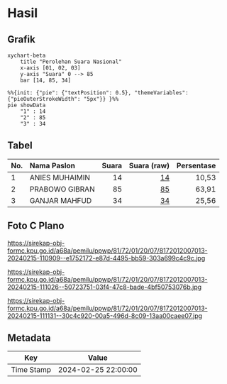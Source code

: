 # Hasil

## Grafik

```mermaid
xychart-beta
    title "Perolehan Suara Nasional"
    x-axis [01, 02, 03]
    y-axis "Suara" 0 --> 85
    bar [14, 85, 34]
```

```mermaid
%%{init: {"pie": {"textPosition": 0.5}, "themeVariables": {"pieOuterStrokeWidth": "5px"}} }%%
pie showData
    "1" : 14
    "2" : 85
    "3" : 34
```

## Tabel

| No. | Nama Paslon    | Suara | Suara (raw) | Persentase |
|:--- |:-------------- | -----:| -----------:| ----------:|
| 1   | ANIES MUHAIMIN | 14    | [14][p-1]   | 10,53      |
| 2   | PRABOWO GIBRAN | 85    | [85][p-2]   | 63,91      |
| 3   | GANJAR MAHFUD  | 34    | [34][p-3]   | 25,56      |


[p-1]: https://github.com/gigit-pemilu/pemilu-2024/blob/main/pilpres/hitung-suara/sub/81-maluku/sub/72-kota-tual/sub/01-pulau-dullah-utara/sub/2007-ohoitel/sub/013-tps/sub/paslon-1.txt
[p-2]: https://github.com/gigit-pemilu/pemilu-2024/blob/main/pilpres/hitung-suara/sub/81-maluku/sub/72-kota-tual/sub/01-pulau-dullah-utara/sub/2007-ohoitel/sub/013-tps/sub/paslon-2.txt
[p-3]: https://github.com/gigit-pemilu/pemilu-2024/blob/main/pilpres/hitung-suara/sub/81-maluku/sub/72-kota-tual/sub/01-pulau-dullah-utara/sub/2007-ohoitel/sub/013-tps/sub/paslon-3.txt

## Foto C Plano

https://sirekap-obj-formc.kpu.go.id/a68a/pemilu/ppwp/81/72/01/20/07/8172012007013-20240215-110909--e1752172-e87d-4495-bb59-303a699c4c9c.jpg

https://sirekap-obj-formc.kpu.go.id/a68a/pemilu/ppwp/81/72/01/20/07/8172012007013-20240215-111026--50723751-03f4-47c8-bade-4bf50753076b.jpg

https://sirekap-obj-formc.kpu.go.id/a68a/pemilu/ppwp/81/72/01/20/07/8172012007013-20240215-111131--30c4c920-00a5-496d-8c09-13aa00caee07.jpg


## Metadata

| Key        | Value               |
| ---------- | ------------------- |
| Time Stamp | 2024-02-25 22:00:00 |



